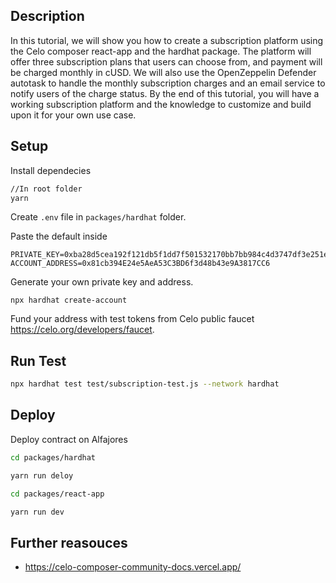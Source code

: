 ## Description

In this tutorial, we will show you how to create a subscription platform using the Celo composer react-app and the hardhat package. The platform will offer three subscription plans that users can choose from, and payment will be charged monthly in cUSD. We will also use the OpenZeppelin Defender autotask to handle the monthly subscription charges and an email service to notify users of the charge status. By the end of this tutorial, you will have a working subscription platform and the knowledge to customize and build upon it for your own use case.

## Setup

Install dependecies

```bash
//In root folder
yarn
```

Create `.env` file in `packages/hardhat` folder.

Paste the default inside

```env
PRIVATE_KEY=0xba28d5cea192f121db5f1dd7f501532170bb7bb984c4d3747df3e251e529f77d
ACCOUNT_ADDRESS=0x81cb394E24e5AeA53C3BD6f3d48b43e9A3817CC6
```

Generate your own private key and address.

```
npx hardhat create-account
```

Fund your address with test tokens from Celo public faucet https://celo.org/developers/faucet.

## Run Test

```bash
npx hardhat test test/subscription-test.js --network hardhat
```

## Deploy

Deploy contract on Alfajores

```bash
cd packages/hardhat

yarn run deloy

cd packages/react-app

yarn run dev
```

## Further reasouces

- https://celo-composer-community-docs.vercel.app/

